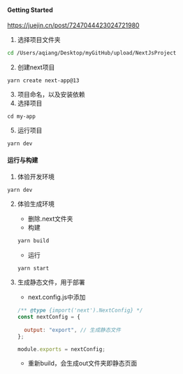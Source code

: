 #### Getting Started

https://juejin.cn/post/7247044423024721980

1.  选择项目文件夹

```bash
cd /Users/aqiang/Desktop/myGitHub/upload/NextJsProject
```

2. 创建next项目

```
yarn create next-app@13 
```

3. 项目命名，以及安装依赖
4. 选择项目

```
cd my-app
```

5. 运行项目

```
yarn dev
```



#### 运行与构建

1. 体验开发环境

```
yarn dev
```

2. 体验生成环境

    + 删除.next文件夹
    + 构建

    ```bash
    yarn build
    ```

    + 运行

     ```
     yarn start
     ```

3. 生成静态文件，用于部署

    + next.config.js中添加

    ```js
    /** @type {import('next').NextConfig} */
    const nextConfig = {
      
      output: "export", // 生成静态文件
    };
    
    module.exports = nextConfig;
    ```

    + 重新build，会生成out文件夹即静态页面

